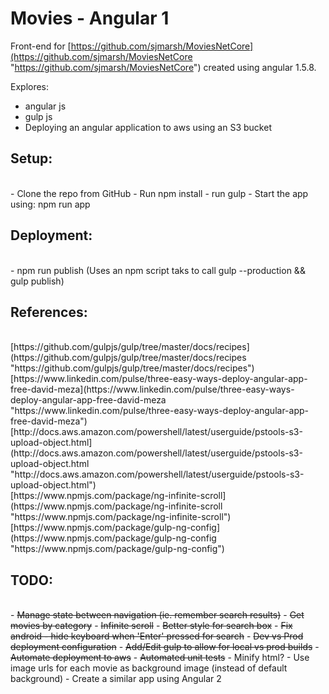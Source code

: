 # Movies - Angular 1 #

Front-end for [https://github.com/sjmarsh/MoviesNetCore](https://github.com/sjmarsh/MoviesNetCore "https://github.com/sjmarsh/MoviesNetCore") created using angular 1.5.8. 

Explores:  
- angular js  
- gulp js  
- Deploying an angular application to aws using an S3 bucket  

## Setup: ##
</br>
- Clone the repo from GitHub  
- Run npm install  
- run gulp  
- Start the app using: npm run app

## Deployment: ##
</br>
- npm run publish  
(Uses an npm script taks to call gulp --production && gulp publish)


## References: ##
</br>
[https://github.com/gulpjs/gulp/tree/master/docs/recipes](https://github.com/gulpjs/gulp/tree/master/docs/recipes "https://github.com/gulpjs/gulp/tree/master/docs/recipes")
</br>
[https://www.linkedin.com/pulse/three-easy-ways-deploy-angular-app-free-david-meza](https://www.linkedin.com/pulse/three-easy-ways-deploy-angular-app-free-david-meza "https://www.linkedin.com/pulse/three-easy-ways-deploy-angular-app-free-david-meza")
</br>
[http://docs.aws.amazon.com/powershell/latest/userguide/pstools-s3-upload-object.html](http://docs.aws.amazon.com/powershell/latest/userguide/pstools-s3-upload-object.html "http://docs.aws.amazon.com/powershell/latest/userguide/pstools-s3-upload-object.html")
</br>
[https://www.npmjs.com/package/ng-infinite-scroll](https://www.npmjs.com/package/ng-infinite-scroll "https://www.npmjs.com/package/ng-infinite-scroll")
</br>
[https://www.npmjs.com/package/gulp-ng-config](https://www.npmjs.com/package/gulp-ng-config "https://www.npmjs.com/package/gulp-ng-config")

## TODO: ##
</br>
- <del>Manage state between navigation (ie. remember search results)</del>  
- <del>Get movies by category</del>  
- <del>Infinite scroll</del>  
- <del>Better style for search box</del>   
- <del>Fix android - hide keyboard when 'Enter' pressed for search</del>  
- <del>Dev vs Prod deployment configuration</del>  
- <del>Add/Edit gulp to allow for local vs prod builds</del>  
- <del>Automate deployment to aws</del>  
- <del>Automated unit tests</del>  
- Minify html?  
- Use image urls for each movie as background image (instead of default background)  
- Create a similar app using Angular 2  